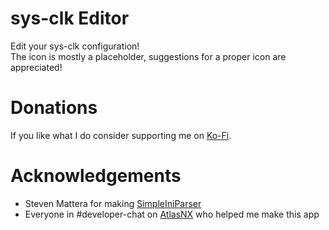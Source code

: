 # sys-clk Editor
Edit your sys-clk configuration!<br>
The icon is mostly a placeholder, suggestions for a proper icon are appreciated!<br>

# Donations
If you like what I do consider supporting me on [Ko-Fi](https://ko-fi.com/sunthecourier).<br>

# Acknowledgements
* Steven Mattera for making [SimpleIniParser](https://github.com/AtlasNX/SimpleIniParser)
* Everyone in #developer-chat on [AtlasNX](https://discord.gg/P68Fc2Z) who helped me make this app
